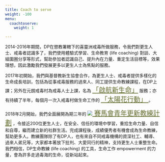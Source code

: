 ```yaml
---
title: Coach to serve
weight: -100
menu:
  coachtoserve:
    weight: 1

---
```

2014-2016年期間，DP在懲教署轄下的喜靈洲戒毒所做服務，令我們對更生人士、戒毒者認識多了，我們使用體驗式學習、生命教育 (life coaching) 對談、大組圍圈分享等形式，幫助參加者認識自己、提升內在力量、重定生活目標等，效果理想，因此激勵我們發展更多以更生人士為焦點的服務。

2017年初開始，我們與基督教新生協會合作，為更生人士、戒毒者提供多樣化的生命成長培訓，包括為從事戒毒服務的過來人、同工提供生命教練課程，在DP上課；另外在元朗戒毒村為戒毒人士上課，名為
<a href="" style="font-size:16pt;color:#646C2E" target="blank">「啟航新生命」</a> 
服務；亦有持續了半年，每個月一次入戒毒村做生命工作的
<a href="" style="font-size:16pt;color:#646C2E" target="blank"> 「太陽花行動」 </a>
。

2018年2月開始，我們全面展開為期三年的
<a href="http://yrc.dreamspossible.hk/" style="font-size:16pt;color:#646C2E" target="blank"><img src="/img/course_icon.png"> 賽馬會青年更新教練計劃</a> 
，令接近200位更生人士，在安全、信任的環境中學習，重拾生命力量、自信和自尊，繼而建立新的社群生活。完成課程後，成績優秀者有機會成為生命教練，幫助更多人。教練團隊除了有DP人，也有來自不同戒毒機構的資深社工、輔導、過來人弟兄等，大家都本著放下批判、大愛同行的精神，支持更生人士重整生命。我們相信，DP生命教練
(life coaching) 的工具，生命工作 empowerment 的力量，會為許多走過毒海的生命，從新站起來。